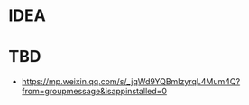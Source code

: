 # IDEA

# TBD

- https://mp.weixin.qq.com/s/_jqWd9YQBmIzyrqL4Mum4Q?from=groupmessage&isappinstalled=0
